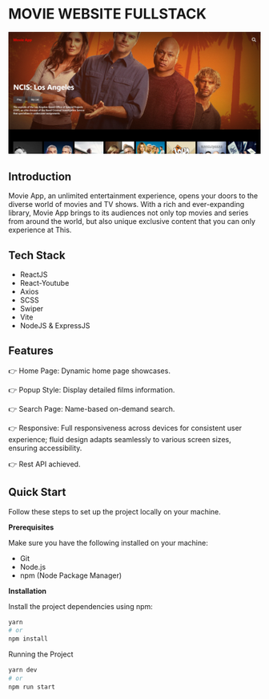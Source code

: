 # MOVIE WEBSITE FULLSTACK

![image](image.png)

## Introduction

Movie App, an unlimited entertainment experience, opens your doors to the diverse world of movies and TV shows. With a rich and ever-expanding library, Movie App brings to its audiences not only top movies and series from around the world, but also unique exclusive content that you can only experience at This.

## Tech Stack

-   ReactJS
-   React-Youtube
-   Axios
-   SCSS
-   Swiper
-   Vite
-   NodeJS & ExpressJS

## Features

👉 Home Page: Dynamic home page showcases.

👉 Popup Style: Display detailed films information.

👉 Search Page: Name-based on-demand search.

👉 Responsive: Full responsiveness across devices for consistent user experience; fluid design adapts seamlessly to various screen sizes, ensuring accessibility.

👉 Rest API achieved.

## Quick Start

Follow these steps to set up the project locally on your machine.

**Prerequisites**

Make sure you have the following installed on your machine:

-   Git
-   Node.js
-   npm (Node Package Manager)

**Installation**

Install the project dependencies using npm:

```python
yarn
# or
npm install
```

Running the Project

```python
yarn dev
# or
npm run start
```
